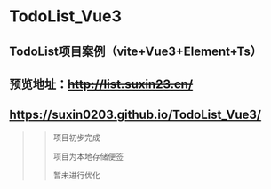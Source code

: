 # TodoList_Vue3

## TodoList项目案例（vite+Vue3+Element+Ts）
## 预览地址：~~http://list.suxin23.cn/~~
## https://suxin0203.github.io/TodoList_Vue3/

>>项目初步完成
>>
>>项目为本地存储便签
>>
>>暂未进行优化
